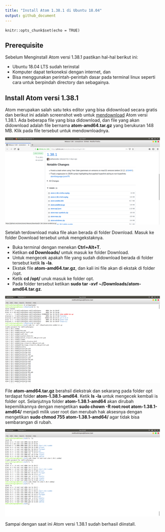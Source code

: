 ```yaml
---
title: "Install Atom 1.38.1 di Ubuntu 18.04"
output: github_document
---
```


```{r setup, include=FALSE}
knitr::opts_chunk$set(echo = TRUE)
```

## Prerequisite

Sebelum Menginstall Atom versi 1.38.1 pastikan hal-hal berikut ini:

- Ubuntu 18.04 LTS sudah terinstal
- Komputer dapat terkoneksi dengan internet, dan
- Bisa menggunakan perintah-perintah dasar pada terminal linux seperti cara untuk berpindah directory dan sebagainya.

## Install Atom versi 1.38.1

Atom merupakan salah satu teks editor yang bisa didownload secara gratis dan berikut ini adalah screenshot web untuk [mendownload](https://github.com/atom/atom/releases/tag/v1.38.1) Atom versi 1.38.1. Ada beberapa file yang bisa didownload, dan file yang akan didownload adalah file bernama **atom-amd64.tar.gz** yang berukuran 148 MB. Klik pada file tersebut untuk mendownloadnya.

<img src="Image/Download atom 1.38.1.png">

Setelah terdownload maka file akan berada di folder Download. Masuk ke folder Download tersebut untuk mengekstaknya.

- Buka terminal dengan menekan **Ctrl+Alt+T**.
- Ketikan **cd Downloads/** untuk masuk ke folder Download.
- Untuk mengecek apakah file yang sudah didownload berada di folder tersebut ketik **ls -la**.
- Ekstak file **atom-amd64.tar.gz**, dan kali ini file akan di ekstak di folder /opt.
- Ketik **cd /opt/** unuk masuk ke folder opt.
- Pada folder tersebut ketikan **sudo tar -xvf ~/Downloads/atom-amd64.tar.gz**.

<img src="Image/Ekstrak file atom 1.38.1.png">

File **atom-amd64.tar.gz** berahsil diekstrak dan sekarang pada folder opt terdapat folder **atom-1.38.1-amd64**. Ketik **ls -la** untuk mengecek kembali is folder opt. Selanjutnya folder **atom-1.38.1-amd64** akan dirubah kepemilikannya dengan mengetikan **sudo chown -R root:root atom-1.38.1-amd64/** menjadi milik user root dan merubah hak aksesnya dengan mengetikan **sudo chmod 755 atom-1.38.1-amd64/** agar tidak bisa sembarangan di rubah.

<img src="Image/Ganti owner dan hak akses.png">

Sampai dengan saat ini Atom versi 1.38.1 sudah berhasil diinstall.
